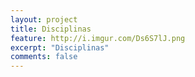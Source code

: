 ```yaml
---
layout: project
title: Disciplinas
feature: http://i.imgur.com/Ds6S7lJ.png
excerpt: "Disciplinas"
comments: false
---
```


